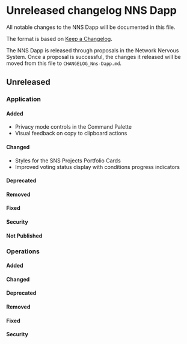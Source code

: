 # Unreleased changelog NNS Dapp

All notable changes to the NNS Dapp will be documented in this file.

The format is based on [Keep a Changelog](https://keepachangelog.com/en/1.0.0/).

The NNS Dapp is released through proposals in the Network Nervous System. Once a
proposal is successful, the changes it released will be moved from this file to
`CHANGELOG_Nns-Dapp.md`.

## Unreleased

### Application

#### Added

* Privacy mode controls in the Command Palette
* Visual feedback on copy to clipboard actions

#### Changed

* Styles for the SNS Projects Portfolio Cards
* Improved voting status display with conditions progress indicators

#### Deprecated

#### Removed

#### Fixed

#### Security

#### Not Published

### Operations

#### Added

#### Changed

#### Deprecated

#### Removed

#### Fixed

#### Security

